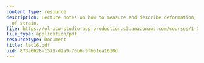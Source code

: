 ```yaml
---
content_type: resource
description: Lecture notes on how to measure and describe deformation, and measurement
  of strain.
file: https://ol-ocw-studio-app-production.s3.amazonaws.com/courses/1-050-engineering-mechanics-i-fall-2007/873a66281579d2a970b69fb51ea1610d_lec16.pdf
file_type: application/pdf
resourcetype: Document
title: lec16.pdf
uid: 873a6628-1579-d2a9-70b6-9fb51ea1610d
---
```

